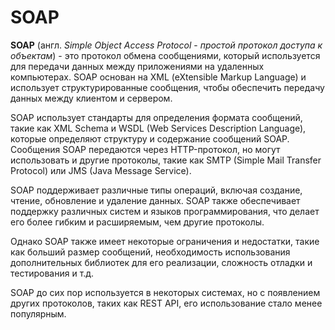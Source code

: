 # SOAP

**SOAP** (англ. *Simple Object Access Protocol* - *простой протокол доступа к объектам*) - это протокол обмена сообщениями, который используется для передачи данных между приложениями на удаленных компьютерах. SOAP основан на XML (eXtensible Markup Language) и использует структурированные сообщения, чтобы обеспечить передачу данных между клиентом и сервером.

SOAP использует стандарты для определения формата сообщений, такие как XML Schema и WSDL (Web Services Description Language), которые определяют структуру и содержание сообщений SOAP. Сообщения SOAP передаются через HTTP-протокол, но могут использовать и другие протоколы, такие как SMTP (Simple Mail Transfer Protocol) или JMS (Java Message Service).

SOAP поддерживает различные типы операций, включая создание, чтение, обновление и удаление данных. SOAP также обеспечивает поддержку различных систем и языков программирования, что делает его более гибким и расширяемым, чем другие протоколы.

Однако SOAP также имеет некоторые ограничения и недостатки, такие как больший размер сообщений, необходимость использования дополнительных библиотек для его реализации, сложность отладки и тестирования и т.д.

SOAP до сих пор используется в некоторых системах, но с появлением других протоколов, таких как REST API, его использование стало менее популярным.
